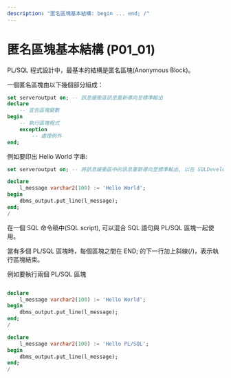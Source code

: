 ```yaml
---
description: "匿名區塊基本結構: begin ... end; /"
---
```


# 匿名區塊基本結構 (P01_01)

PL/SQL 程式設計中，最基本的結構是匿名區塊(Anonymous Block)。

一個匿名區塊由以下幾個部分組成：

```sql
set serveroutput on; -- 訊息緩衝區訊息重新導向至標準輸出
declare
    -- 宣告區塊變數
begin
    -- 執行區塊程式
    exception
        -- 處理例外
end;
```

例如要印出 Hello World 字串:
```sql
set serveroutput on; -- 將訊息緩衝區中的訊息重新導向至標準輸出, 以在 SQLDeveloper 中顯示訊息

declare
    l_message varchar2(100) := 'Hello World';
begin
    dbms_output.put_line(l_message);
end;
/
```

在一個 SQL 命令稿中(SQL script), 可以混合 SQL 語句與 PL/SQL 區塊一起使用。

當有多個 PL/SQL 區塊時，每個區塊之間在 END; 的下一行加上斜線(/)，表示執行區塊結束。

例如要執行兩個 PL/SQL 區塊

```sql

declare
    l_message varchar2(100) := 'Hello World';
begin
    dbms_output.put_line(l_message);
end;
/

declare
    l_message varchar2(100) := 'Hello PL/SQL';
begin
    dbms_output.put_line(l_message);
end;
/
```
